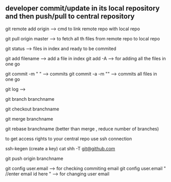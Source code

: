 ## developer commit/update   in its local repository and then push/pull to central repository

 git remote add origin --> cmd to link remote repo with local repo

 git pull origin master --> to fetch all th files from remote repo to local repo

 git status   --> files in index and ready to be commited

 git add filename  --> add a file in index
 git add -A --> for adding all the files in one go 


 git commit -m " "  -->  commits
 git commit -a -m ""  --> commits all files in one go
	
 git log  --> 
 
 git branch branchname
 
 git checkout branchname

 git merge branchname 

 git rebase branchname (better than merge , reduce number of branches)

 to get access rights to your central repo use ssh connection

 ssh-kegen (create a key)
 cat 
 shh -T  git@github.com

 git push origin branchname

 git config user.email  --> for checking commiting email
 git config user.email " //enter email id here "   --> for changing user email 
  
